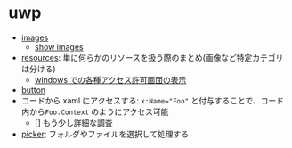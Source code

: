 # uwp

- [images](./images/README.md)
  - [show images](./images/showImages.md)
- [resources](./resources/README.md): 単に何らかのリソースを扱う際のまとめ(画像など特定カテゴリは分ける)
  - [windows での各種アクセス許可画面の表示](./launchPermissionSetting.md)
- [button](./button/README.md)
- コードから xaml にアクセスする: `x:Name="Foo"` と付与することで、コード内から`Foo.Context` のようにアクセス可能
  - [] もう少し詳細な調査
- [picker](./picker/README.md): フォルダやファイルを選択して処理する
